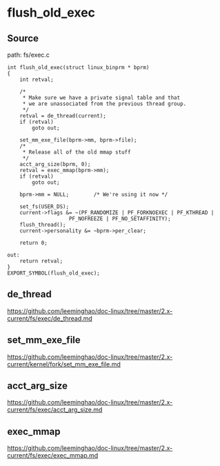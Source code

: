 flush_old_exec
========================================

Source
----------------------------------------

path: fs/exec.c
```
int flush_old_exec(struct linux_binprm * bprm)
{
    int retval;

    /*
     * Make sure we have a private signal table and that
     * we are unassociated from the previous thread group.
     */
    retval = de_thread(current);
    if (retval)
        goto out;

    set_mm_exe_file(bprm->mm, bprm->file);
    /*
     * Release all of the old mmap stuff
     */
    acct_arg_size(bprm, 0);
    retval = exec_mmap(bprm->mm);
    if (retval)
        goto out;

    bprm->mm = NULL;        /* We're using it now */

    set_fs(USER_DS);
    current->flags &= ~(PF_RANDOMIZE | PF_FORKNOEXEC | PF_KTHREAD |
                    PF_NOFREEZE | PF_NO_SETAFFINITY);
    flush_thread();
    current->personality &= ~bprm->per_clear;

    return 0;

out:
    return retval;
}
EXPORT_SYMBOL(flush_old_exec);
```

de_thread
----------------------------------------

https://github.com/leeminghao/doc-linux/tree/master/2.x-current/fs/exec/de_thread.md

set_mm_exe_file
----------------------------------------

https://github.com/leeminghao/doc-linux/tree/master/2.x-current/kernel/fork/set_mm_exe_file.md

acct_arg_size
----------------------------------------

https://github.com/leeminghao/doc-linux/tree/master/2.x-current/fs/exec/acct_arg_size.md

exec_mmap
-----------------------------------------

https://github.com/leeminghao/doc-linux/tree/master/2.x-current/fs/exec/exec_mmap.md
